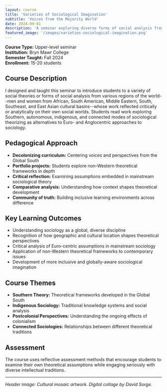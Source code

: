 ```yaml
---
layout: course
title: 'Varieties of Sociological Imagination'
subtitle: 'Voices from the Majority World'
date: 2024-09-01
description: 'A seminar exploring diverse forms of social analysis from Africa, South America, the Middle East, and Asia as alternatives to Euro-centric sociology.'
featured_image: '/images/varieties-sociological-imagination.png'
---
```


**Course Type:** Upper-level seminar  
**Institution:** Bryn Mawr College  
**Semester Taught:** Fall 2024  
**Enrollment:** 15-20 students

## Course Description

I designed and taught this seminar to introduce students to a variety of social theories or forms of social analysis from various regions of the world--men and women from African, South American, Middle Eastern, South, Southeast, and East Asian cultural basins--whose work reflected critically or analytically on their own social worlds. Students read work exploring Southern, autonomous, indigenous, and connected modes of sociological theorizing as alternatives to Euro- and Anglocentric approaches to sociology.

## Pedagogical Approach

- **Decolonizing curriculum:** Centering voices and perspectives from the Global South
- **Portfolio projects:** Students explore non-Western theoretical frameworks in depth
- **Critical reflection:** Examining assumptions embedded in mainstream sociological theory
- **Comparative analysis:** Understanding how context shapes theoretical development
- **Community of truth:** Building inclusive learning environments across difference

## Key Learning Outcomes

- Understanding sociology as a global, diverse discipline
- Recognition of how geographic and cultural location shapes theoretical perspectives
- Critical analysis of Euro-centric assumptions in mainstream sociology
- Application of non-Western theoretical frameworks to contemporary issues
- Development of more inclusive and globally-aware sociological imagination

## Course Themes

- **Southern Theory:** Theoretical frameworks developed in the Global South
- **Indigenous Sociology:** Traditional knowledge systems and social analysis
- **Postcolonial Perspectives:** Understanding the ongoing effects of colonialism
- **Connected Sociologies:** Relationships between different theoretical traditions

## Assessment

The course uses reflective assessment methods that encourage students to examine their own theoretical assumptions while engaging seriously with diverse intellectual traditions.

---

*Header image: Cultural mosaic artwork. Digital collage by David Sorge.*
